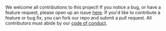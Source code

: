 We welcome all contributions to this project! If you notice a bug, or have a feature request, please open up an issue [here][1]. 
If you'd like to contribute a feature or bug fix, you can fork our repo and submit a pull request. 
All contributors must abide by our [code of conduct][2].

[1]: https://github.com/UBC-MDS/DSCI532_Group112_Unemployment_DashR/issues
[2]: CODE_OF_CONDUCT.md

